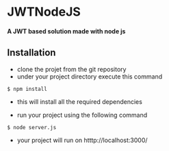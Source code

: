 # JWTNodeJS

#### A JWT based solution made with node js 

## Installation

* clone the projet from the git repository 
* under your project directory execute this command 

```
$ npm install 
```
* this will install all the required dependencies 

* run your project using the following command 

```
$ node server.js
```
 
 * your project will run on htttp://localhost:3000/
